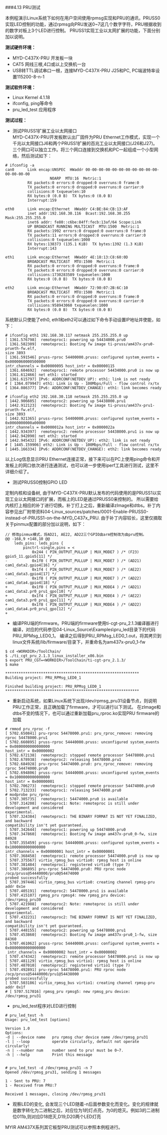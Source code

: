 ###4.13 PRU测试

本例程演示Linux系统下如何在用户空间使用rpmsg实现和PRU的通讯，PRUSS0实现LED控制的功能，通过rpmsg向PRU发送0~7这几个数字字符，PRU根据收到的数字对板上3个LED进行控制。
PRUSS1实现工业以太网扩展的功能，下面分别加以说明。   

**测试硬件环境：**  
  * MYD-C437X-PRU 开发板一块
  * CAT5 网线三根,4口或以上交换机一台  
  * USB转TTL调试串口一根，连接MYD-C437X-PRU J25和PC, PC端波特率设置115200-8-n-1

**测试软件环境：**  
  * Linux Kernel 4.1.18
  * ifconfig, ping等命令     
  * pru_led_test 应用程序  

**测试过程：**  
  * 测试PRUSS1扩展工业以太网接口  
MYD-C437X-PRU开发板默认出厂固件为PRU Ethernet工作模式，实现一个千兆以太网接口J6和两个PRUSS1扩展的百兆工业以太网接口(J26和J27)。
三个网口可以独立工作。将三个网口连接到交换机和PC一起组成一个小型网络，然后测试如下：  

```
# ifconfig -a
can0      Link encap:UNSPEC  HWaddr 00-00-00-00-00-00-00-00-00-00-00-00-00-00-00
					NOARP  MTU:16  Metric:1
          RX packets:0 errors:0 dropped:0 overruns:0 frame:0
          TX packets:0 errors:0 dropped:0 overruns:0 carrier:0
          collisions:0 txqueuelen:10
          RX bytes:0 (0.0 B)  TX bytes:0 (0.0 B)
          Interrupt:159

eth0      Link encap:Ethernet  HWaddr C4:BE:84:CB:13:AF
          inet addr:192.168.30.116  Bcast:192.168.30.255  Mask:255.255.255.0
          inet6 addr: fe80::c6be:84ff:fecb:13af/64 Scope:Link
          UP BROADCAST RUNNING MULTICAST  MTU:1500  Metric:1
          RX packets:1992 errors:0 dropped:0 overruns:0 frame:0
          TX packets:11 errors:0 dropped:0 overruns:0 carrier:0
          collisions:0 txqueuelen:1000
          RX bytes:138373 (135.1 KiB)  TX bytes:1392 (1.3 KiB)
          Interrupt:143

eth1      Link encap:Ethernet  HWaddr 4E:18:13:C8:60:0D
          BROADCAST MULTICAST  MTU:1500  Metric:1
          RX packets:0 errors:0 dropped:0 overruns:0 frame:0
          TX packets:0 errors:0 dropped:0 overruns:0 carrier:0
          collisions:1730283589 txqueuelen:1000
          RX bytes:0 (0.0 B)  TX bytes:0 (0.0 B)

eth2      Link encap:Ethernet  HWaddr 72:90:07:2B:6C:10
          BROADCAST MULTICAST  MTU:1500  Metric:1
          RX packets:0 errors:0 dropped:0 overruns:0 frame:0
          TX packets:0 errors:0 dropped:0 overruns:0 carrier:0
          collisions:958943060 txqueuelen:1000
          RX bytes:0 (0.0 B)  TX bytes:0 (0.0 B)
```  
系统默认只使能了eth0, eth1和eth2可以通过如下命令手动设置IP地址并使能，如下：  

```
# ifconfig eth1 192.168.30.117 netmask 255.255.255.0 up
[ 1361.576798]  remoteproc1: powering up 54434000.pru0
[ 1361.582309]  remoteproc1: Booting fw image ti-pruss/am437x-pru0-prueth-fw.elf, 
size 3893
[ 1361.591546] pruss-rproc 54400000.pruss: configured system_events = 0x0000060000500000 
intr_channels = 0x00000095 host_intr = 0x00000115
[ 1361.604692]  remoteproc1: remote processor 54434000.pru0 is now up
[ 1361.612466] net eth1: started
[ 1361.615797] IPv6: ADDRCONF(NETDEV_UP): eth1: link is not ready
# [ 1364.079947] eth1: Link is Up - 100Mbps/Full - flow control rx/tx
[ 1364.086377] IPv6: ADDRCONF(NETDEV_CHANGE): eth1: link becomes ready

# ifconfig eth2 192.168.30.118 netmask 255.255.255.0 up
[ 1442.906605]  remoteproc2: powering up 54438000.pru1
[ 1442.912123]  remoteproc2: Booting fw image ti-pruss/am437x-pru1-prueth-fw.elf, 
size 3893
[ 1442.921365] pruss-rproc 54400000.pruss: configured system_events = 0x0060000000a00000 
intr_channels = 0x0000012a host_intr = 0x0000022a
[ 1442.934397]  remoteproc2: remote processor 54438000.pru1 is now up
[ 1442.942090] net eth2: started
[ 1442.945432] IPv6: ADDRCONF(NETDEV_UP): eth2: link is not ready
# [ 1445.159906] eth2: Link is Up - 100Mbps/Full - flow control rx/tx
[ 1445.166334] IPv6: ADDRCONF(NETDEV_CHANGE): eth2: link becomes ready
```  
以上Log信息显示PRU Ethernet连接正常，接下来可以在PC上使用ping命令和开发板上的网口依次进行连通测试，也可以进一步使用iperf工具进行测试，这里不详细介绍了。
	   
  * 测试PRUSS0控制GPIO LED   

定制内核和设备树, 由于MYD-C437X-PRU默认发布的代码使用的是PRUSS1以实现工业以太网接口的扩展，而板上的LED是通过PRUSS0来控制的。
所以需要给内核打上相应的补丁进行切换。补丁打上之后，重新编译zImage和dtbs。补丁内容参见出厂附带资料04-Linux_sources/patches/0001-Enable-PRUSS0-instead-of-PRUSS1-on-the-MYD_C437x_PRU.
由于补丁内容较长，这里仅摘取关于pinmux配置的部分加以说明，如下：  
  
```  
// 修改pinmux模式，将AD21, AE22, AD22三个GPIO由arm控制改为由pru控制。
@@ -168,9 +148,10 @@
	leds_pins: leds_pins {
		pinctrl-single,pins = <
			0x244 ( PIN_OUTPUT_PULLUP | MUX_MODE7 ) /* (F23) gpio5_11.gpio5[11] */
-			0x1f0 ( PIN_OUTPUT_PULLUP | MUX_MODE7 ) /* (AD21) cam1_data2.gpio4[16] */
-			0x1f4 ( PIN_OUTPUT_PULLUP | MUX_MODE7 ) /* (AE22) cam1_data3.gpio4[17] */
-			0x1f8 ( PIN_OUTPUT_PULLUP | MUX_MODE7 ) /* (AD22) cam1_data4.gpio4[18] */
+			0x1f0 ( PIN_OUTPUT_PULLUP | MUX_MODE4 ) /* (AD21) cam1_data2.pr0_pru1_gpo[10] */
+			0x1f4 ( PIN_OUTPUT_PULLUP | MUX_MODE4 ) /* (AE22) cam1_data3.pr0_pru1_gpo[11] */
+			0x1f8 ( PIN_OUTPUT_PULLUP | MUX_MODE4 ) /* (AD22) cam1_data4.pr0_pru1_gpo[12] */
+			

```   
  * 编译PRU端的firmware。PRU端的firmware使用ti-cgt-pru_2.1.3编译器进行编译，对应的代码参见04-Linux_Source\Examples\pru_led目录下的代码PRU_RPMsg_LED0_1。
编译之后得到PRU_RPMsg_LED0_1.out，将其拷贝到linux文件系统/lib/firmware/目录下，并重命名为am437x-pru0_1-fw  

```
$ cd <WORKDIR>/ToolChain/
$ ./ti_cgt_pru_2.1.3_linux_installer_x86.bin 
$ export PRU_CGT=<WORKDIR>/ToolChain/ti-cgt-pru_2.1.3/
$ make

************************************************************
Building project: PRU_RPMsg_LED0_1

Finished building project: PRU_RPMsg_LED0_1
************************************************************

```     
  * 重新启动系统，如果Linux系统下出现/dev/rpmsg_pru31设备节点，则说明PRU工作正常，且正确加载了firmware，才可以进行以下测试。
在zImage和dtbs不变的情况下，也可以通过重新加载pru_rproc.ko实现PRU firmware的加载  
  
```
# rmmod pru_rproc -f
[ 5702.650841] pru-rproc 54478000.pru1: pru_rproc_remove: removing rproc 54478000.pru1
[ 5702.660895] pruss-rproc 54440000.pruss: unconfigured system_events = 0x0800000000000000 
host_intr = 0x00000002
[ 5702.672138]  remoteproc2: stopped remote processor 54478000.pru1
[ 5702.678938]  remoteproc2: releasing 54478000.pru1
[ 5702.684928] pru-rproc 54474000.pru0: pru_rproc_remove: removing rproc 54474000.pru0
[ 5702.694806] pruss-rproc 54440000.pruss: unconfigured system_events = 0x1000000000000000 
host_intr = 0x00000001
[ 5702.706273]  remoteproc1: stopped remote processor 54474000.pru0
[ 5702.713233]  remoteproc1: releasing 54474000.pru0
# modprobe pru_rproc
[ 5707.305735]  remoteproc1: 54474000.pru0 is available
[ 5707.314208]  remoteproc1: Note: remoteproc is still under development and considered 
experimental.
[ 5707.324384]  remoteproc1: THE BINARY FORMAT IS NOT YET FINALIZED, and backward 
compatibility isn't yet guaranteed.
[ 5707.342644]  remoteproc1: powering up 54474000.pru0
[ 5707.347860]  remoteproc1: Booting fw image am437x-pru0_0-fw, size 84928
[ 5707.355459] pruss-rproc 54440000.pruss: configured system_events = 0x1000000000000000 
intr_channels = 0x00000001 host_intr = 0x00000001
[ 5707.368458]  remoteproc1: remote processor 54474000.pru0 is now up
[ 5707.375567] virtio_rpmsg_bus virtio0: rpmsg host is online
[ 5707.381484]  remoteproc1: registered virtio0 (type 7)
[ 5707.386895] pru-rproc 54474000.pru0: PRU rproc node /ocp/pruss@54440000/pru0@54474000 
probed successfully
[ 5707.397446] virtio_rpmsg_bus virtio0: creating channel rpmsg-pru addr 0x1e
[ 5707.405191]  remoteproc2: 54478000.pru1 is available
[ 5707.415107] rpmsg_pru rpmsg4: new rpmsg_pru device: /dev/rpmsg_pru30
[ 5707.421988]  remoteproc2: Note: remoteproc is still under development and considered 
experimental.
[ 5707.432231]  remoteproc2: THE BINARY FORMAT IS NOT YET FINALIZED, and backward
compatibility isn't yet guaranteed.
[ 5707.448155]  remoteproc2: powering up 54478000.pru1
[ 5707.453860]  remoteproc2: Booting fw image am437x-pru0_1-fw, size 84360
[ 5707.461062] pruss-rproc 54440000.pruss: configured system_events = 0x0800000000000000
 intr_channels = 0x00000002 host_intr = 0x00000002
[ 5707.474342]  remoteproc2: remote processor 54478000.pru1 is now up
[ 5707.481129] virtio_rpmsg_bus virtio1: rpmsg host is online
[ 5707.487010]  remoteproc2: registered virtio1 (type 7)
[ 5707.492891] pru-rproc 54478000.pru1: PRU rproc node /ocp/pruss@54440000/pru1@54438000 
probed successfully
[ 5707.503186] virtio_rpmsg_bus virtio1: creating channel rpmsg-pru addr 0x1f
# [ 5707.517016] rpmsg_pru rpmsg5: new rpmsg_pru device: /dev/rpmsg_pru31

```
  * pru_led_test程序对LED进行控制  
    
```  
# pru_led_test -h
Usage: pru_led_test [options]

Version 1.0
Options:
-d | --device name   pru rpmsg char device name /dev/rpmsg_pru31
-l | --loop          operate circularly, default not operate circularly!
-n | --number num    number send to pru! must be 0~7.
-h | --help          Print this message


# pru_led_test -d /dev/rpmsg_pru31 -n 7
Opened /dev/rpmsg_pru31, sending 1 messages

1 - Sent to PRU: 7
1 - Received from PRU:7

Received 1 messages, closing /dev/rpmsg_pru31

```  
  * 观察LED的变化, 会发现三个LED随着-n后面参数变化而变化。变化的规律就是数字转化为二进制之后，对应位为1的灯点亮，为0的熄灭。例如3的二进制位011b,则对应D18熄灭,D19,D20两个LED灯亮



MYIR AM437X系列其它板型PRU测试可以参照本例程进行。

